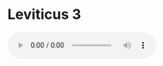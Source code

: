 # Leviticus 3

<audio controls>
  <source src="https://openbible.com/audio/hays/BSB_03_Lev_003_H.mp3" type="audio/mp3" />
  <a href="https://openbible.com/audio/hays/BSB_03_Lev_003_H.mp3" download="https://openbible.com/audio/hays/BSB_03_Lev_003_H.mp3">Download MP3 audio</a>.
</audio>

<!--@include: @/bible/translations/bsb/03_lev/verses/003.md-->